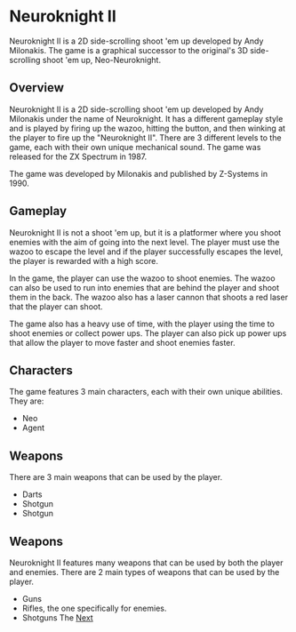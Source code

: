 # Neuroknight II

Neuroknight II is a 2D side-scrolling shoot 'em up developed by Andy Milonakis. The game is a graphical successor to the original's 3D side-scrolling shoot 'em up, Neo-Neuroknight.

## Overview

Neuroknight II is a 2D side-scrolling shoot 'em up developed by Andy Milonakis under the name of Neuroknight. It has a different gameplay style and is played by firing up the wazoo, hitting the button, and then winking at the player to fire up the "Neuroknight II". There are 3 different levels to the game, each with their own unique mechanical sound. The game was released for the ZX Spectrum in 1987.

The game was developed by Milonakis and published by Z-Systems in 1990.

## Gameplay

Neuroknight II is not a shoot 'em up, but it is a platformer where you shoot enemies with the aim of going into the next level. The player must use the wazoo to escape the level and if the player successfully escapes the level, the player is rewarded with a high score.

In the game, the player can use the wazoo to shoot enemies. The wazoo can also be used to run into enemies that are behind the player and shoot them in the back. The wazoo also has a laser cannon that shoots a red laser that the player can shoot.

The game also has a heavy use of time, with the player using the time to shoot enemies or collect power ups. The player can also pick up power ups that allow the player to move faster and shoot enemies faster.

## Characters

The game features 3 main characters, each with their own unique abilities. They are:

*    Neo
*   Agent

## Weapons

There are 3 main weapons that can be used by the player.

*   Darts
*   Shotgun
*   Shotgun

## Weapons

Neuroknight II features many weapons that can be used by both the player and enemies. There are 2 main types of weapons that can be used by the player.

*   Guns
*   Rifles, the one specifically for enemies.
*   Shotguns The
[Next](286.md)